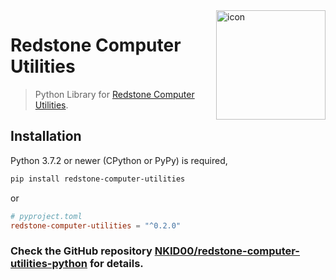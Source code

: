 <img src="https://cdn.jsdelivr.net/gh/NKID00/redstone-computer-utilities@dev/src/main/resources/assets/rcutil/icon.png" alt="icon" align="right" height="175">

# Redstone Computer Utilities

>  Python Library for [Redstone Computer Utilities](https://github.com/NKID00/redstone-computer-utilities).

## Installation

Python 3.7.2 or newer (CPython or PyPy) is required,

```sh
pip install redstone-computer-utilities
```

or

```toml
# pyproject.toml
redstone-computer-utilities = "^0.2.0"
```

### Check the GitHub repository [NKID00/redstone-computer-utilities-python](https://github.com/NKID00/redstone-computer-utilities-python) for details.